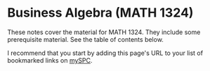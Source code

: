 # Business Algebra (MATH 1324)

These notes cover the material for MATH 1324.  They include some prerequisite material.  See the table of contents below.

I recommend that you start by adding this page's URL to your list of bookmarked links on [mySPC](https://experience.elluciancloud.com/spc).

```{tableofcontents}
```
